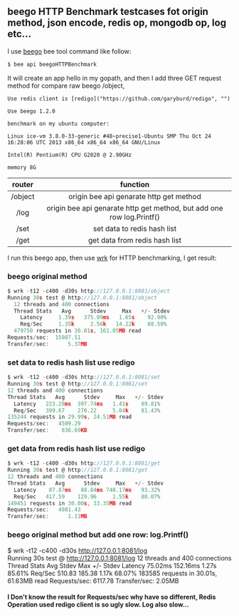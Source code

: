 
## beego HTTP Benchmark testcases fot origin method, json encode, redis op, mongodb op, log etc...

I use [beego](http://www.beego.me/ "") bee tool command like follow:

```go
$ bee api beegoHTTPBenchmark
```
It will create an app hello in my gopath, and then I add three GET request method for compare raw beego /object,
```
Use redis client is [redigo]("https://github.com/garyburd/redigo", "")

Use beego 1.2.0

benchmark on my ubuntu computer:

Linux ice-vm 3.8.0-33-generic #48~precise1-Ubuntu SMP Thu Oct 24 16:28:06 UTC 2013 x86_64 x86_64 x86_64 GNU/Linux

Intel(R) Pentium(R) CPU G2020 @ 2.90GHz

memory 8G
```

| router        |  function |
| :----:  | :----:  |
| /object     | origin bee api genarate http get method |
| /log     | origin bee api genarate http get method, but add one row log.Printf() |
| /set     | set data to redis hash list |
| /get     | get data from redis hash list |

I run this beego app, then use [wrk](https://github.com/wg/wrk "") for HTTP benchmarking, I get result:

### beego original method
```go
$ wrk -t12 -c400 -d30s http://127.0.0.1:8081/object 
Running 30s test @ http://127.0.0.1:8081/object
  12 threads and 400 connections
  Thread Stats   Avg      Stdev     Max   +/- Stdev
    Latency     1.39s   375.09ms   1.65s    92.90%
    Req/Sec     1.35k     2.56k   14.22k    88.50%
  479750 requests in 30.01s, 161.05MB read
Requests/sec:  15987.51
Transfer/sec:      5.37MB
```

### set data to redis hash list use redigo
```go
$ wrk -t12 -c400 -d30s http://127.0.0.1:8081/set
Running 30s test @ http://127.0.0.1:8081/set
12 threads and 400 connections
Thread Stats   Avg      Stdev     Max   +/- Stdev
  Latency   223.28ms  397.74ms   1.41s    89.81%
  Req/Sec   399.67    270.22     5.04k    81.43%
135244 requests in 29.99s, 24.51MB read
Requests/sec:   4509.29
Transfer/sec:    836.69KB
```

### get data from redis hash list use redigo
```go
$ wrk -t12 -c400 -d30s http://127.0.0.1:8081/get
Running 30s test @ http://127.0.0.1:8081/get
12 threads and 400 connections
Thread Stats   Avg      Stdev     Max   +/- Stdev
  Latency    87.87ms   88.84ms 740.17ms   93.32%
  Req/Sec   417.59    129.96     1.55k    80.07%
149451 requests in 30.00s, 33.35MB read
Requests/sec:   4981.43
Transfer/sec:      1.11MB
```

### beego original method but add one row: log.Printf()
$ wrk -t12 -c400 -d30s http://127.0.0.1:8081/log   
Running 30s test @ http://127.0.0.1:8081/log
  12 threads and 400 connections
  Thread Stats   Avg      Stdev     Max   +/- Stdev
    Latency    75.02ms  152.16ms   1.27s    85.61%
    Req/Sec   510.83    185.38     1.17k    68.07%
  183585 requests in 30.01s, 61.63MB read
Requests/sec:   6117.78
Transfer/sec:      2.05MB


#### I Don't know the result for Requests/sec  why have so  different, Redis Operation used redigo client is so ugly slow. Log also slow...